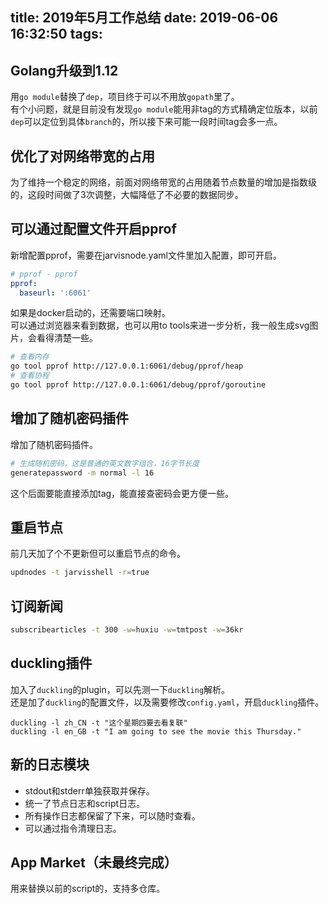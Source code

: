 title: 2019年5月工作总结
date: 2019-06-06 16:32:50
tags:
---

## Golang升级到1.12

用``go module``替换了``dep``，项目终于可以不用放``gopath``里了。  
有个小问题，就是目前没有发现``go module``能用非tag的方式精确定位版本，以前``dep``可以定位到具体``branch``的，所以接下来可能一段时间tag会多一点。

## 优化了对网络带宽的占用

为了维持一个稳定的网络，前面对网络带宽的占用随着节点数量的增加是指数级的，这段时间做了3次调整，大幅降低了不必要的数据同步。

## 可以通过配置文件开启pprof

新增配置pprof，需要在jarvisnode.yaml文件里加入配置，即可开启。

``` yaml
# pprof - pprof
pprof:
  baseurl: ':6061'
```

如果是docker启动的，还需要端口映射。  
可以通过浏览器来看到数据，也可以用to tools来进一步分析，我一般生成svg图片，会看得清楚一些。

``` bash
# 查看内存
go tool pprof http://127.0.0.1:6061/debug/pprof/heap
# 查看协程
go tool pprof http://127.0.0.1:6061/debug/pprof/goroutine
```

## 增加了随机密码插件

增加了随机密码插件。  

``` bash
# 生成随机密码，这是普通的英文数字组合，16字节长度
generatepassword -m normal -l 16
```

这个后面要能直接添加tag，能直接查密码会更方便一些。  

## 重启节点

前几天加了个不更新但可以重启节点的命令。

``` bash
updnodes -t jarvisshell -r=true
```

## 订阅新闻

``` bash
subscribearticles -t 300 -w=huxiu -w=tmtpost -w=36kr
```

## duckling插件

加入了``duckling``的plugin，可以先测一下``duckling``解析。  
还是加了``duckling``的配置文件，以及需要修改``config.yaml``，开启``duckling``插件。

```
duckling -l zh_CN -t "这个星期四要去看复联"
duckling -l en_GB -t "I am going to see the movie this Thursday."
```

## 新的日志模块

- stdout和stderr单独获取并保存。  
- 统一了节点日志和script日志。
- 所有操作日志都保留了下来，可以随时查看。
- 可以通过指令清理日志。

## App Market（未最终完成）

用来替换以前的script的，支持多仓库。
